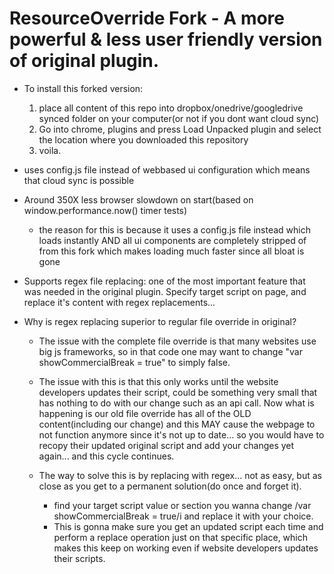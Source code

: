# ResourceOverride Fork - A more powerful & less user friendly version of original plugin.
* To install this forked version:
  1. place all content of this repo into dropbox/onedrive/googledrive synced folder on your computer(or not if you dont want cloud sync)
  2. Go into chrome, plugins and press Load Unpacked plugin and select the location where you downloaded this repository
  3. voila.
* uses config.js file instead of webbased ui configuration which means that cloud sync is possible
  
* Around 350X less browser slowdown on start(based on window.performance.now() timer tests)
  *   the reason for this is because it uses a config.js file instead which loads instantly AND all ui components are completely stripped of from this fork which makes loading much faster since all bloat is gone
*   Supports regex file replacing: one of the most important feature that was needed in the original plugin. Specify target script on page, and replace it's content with regex replacements...
  * Why is regex replacing superior to regular file override in original?
    * The issue with the complete file override is that many websites use big js frameworks, so in that code one may want to change "var showCommercialBreak = true" to simply false.
    * The issue with this is that this only works until the website developers updates their script, could be something very small that has nothing to do with our change such as an api call.
           Now what is happening is our old file override has all of the OLD content(including our change) and this MAY cause the webpage to not function anymore since it's not up to date...
           so you would have to recopy their updated original script and add your changes yet again... and this cycle continues.
          
    * The way to solve this is by replacing with regex... not as easy, but as close as you get to a permanent solution(do once and forget it).
      * find your target script value or section you wanna change /var showCommercialBreak = true/i and replace it with your choice.
      * This is gonna make sure you get an updated script each time and perform a replace operation just on that specific place, which makes
              this keep on working even if website developers updates their scripts.
              
